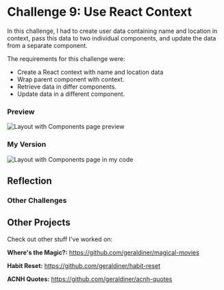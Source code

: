 # Challenge 9: Use React Context

In this challenge, I had to create user data containing name and location in context, pass this data to two individual components, and update the data from a separate component.

The requirements for this challenge were:

- Create a React context with name and location data
- Wrap parent component with context.
- Retrieve data in differ components.
- Update data in a different component.

### Preview

![Layout with Components page preview]()

### My Version

![Layout with Components page in my code]()

## Reflection

### Other Challenges

## Other Projects

Check out other stuff I've worked on:

**Where's the Magic?:** https://github.com/geraldiner/magical-movies

**Habit Reset:** https://github.com/geraldiner/habit-reset

**ACNH Quotes:** https://github.com/geraldiner/acnh-quotes
